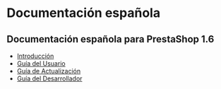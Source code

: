 # Documentación española

## Documentación española para PrestaShop 1.6

* [Introducción](introduccion/)
* [Guía del Usuario](guia-del-usuario/)
* [Guía de Actualización](guia-de-actualizacion/)
* [Guía del Desarrollador](guia-del-desarrollador/)
